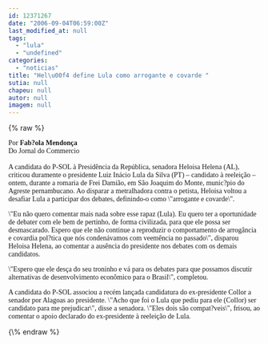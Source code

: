```yaml
---
id: 12371267
date: "2006-09-04T06:59:00Z"
last_modified_at: null
tags:
  - "lula"
  - "undefined"
categories:
  - "noticias"
title: "Hel\u00f4 define Lula como arrogante e covarde "
sutia: null
chapeu: null
autor: null
imagem: null
---
```

{\% raw %}
<p><P><FONT face=Verdana>Por <STRONG>Fab?ola Mendonça<BR></STRONG>Do Jornal do Commercio&nbsp;<BR><BR>A candidata do P-SOL à Presidência da República, senadora Heloisa Helena (AL), criticou duramente o presidente Luiz Inácio Lula da Silva (PT) – candidato à reeleição – ontem, durante a romaria de Frei Damião,&nbsp;em São Joaquim do Monte,&nbsp;munic?pio do Agreste pernambucano. Ao disparar a metralhadora contra o petista, Heloisa voltou a desafiar Lula a participar dos debates, definindo-o como \"arrogante e covarde\". <BR></FONT></P></p>
<p><P><FONT face=Verdana>\"Eu não quero comentar mais nada sobre esse rapaz (Lula). Eu quero ter a oportunidade de debater com ele bem de pertinho, de forma civilizada, para que ele possa ser desmascarado. Espero que ele não continue a reproduzir o comportamento de arrogância e covardia pol?tica que nós condenávamos com veemência no passado\", disparou Heloisa Helena, ao comentar a ausência do presidente nos debates com os demais candidatos. </FONT></P></p>
<p><P><FONT face=Verdana>\"Espero que ele desça do seu troninho e vá para os debates para que possamos discutir alternativas de desenvolvimento econômico para o Brasil\", completou. <BR></FONT><FONT face=Verdana></FONT></P></p>
<p><P><FONT face=Verdana>A candidata do P-SOL associou a recém lançada candidatura do ex-presidente Collor a senador por Alagoas ao presidente. \"Acho que foi o Lula que pediu para ele (Collor) ser candidato para me prejudicar\", disse a senadora. \"Eles dois são compat?veis\", frisou, ao comentar o apoio declarado do ex-presidente à reeleição de Lula. </FONT></P> </p>
{\% endraw %}